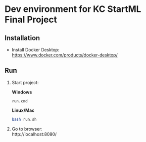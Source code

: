 # Dev environment for KC StartML Final Project

## Installation

- Install Docker Desktop:  
    https://www.docker.com/products/docker-desktop/  

## Run

1. Start project: 
    
    **Windows**
    ```
    run.cmd
    ```     
    **Linux/Mac**
    ```bash
    bash run.sh
    ```
2. Go to browser:  
    http://localhost:8080/